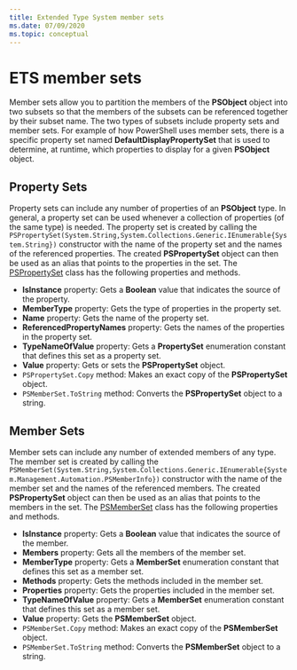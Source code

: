 ```yaml
---
title: Extended Type System member sets
ms.date: 07/09/2020
ms.topic: conceptual
---
```

# ETS member sets

Member sets allow you to partition the members of the **PSObject** object into two subsets so that
the members of the subsets can be referenced together by their subset name. The two types of subsets
include property sets and member sets. For example of how PowerShell uses member sets, there is a
specific property set named **DefaultDisplayPropertySet** that is used to determine, at runtime,
which properties to display for a given **PSObject** object.

## Property Sets

Property sets can include any number of properties of an **PSObject** type. In general, a property
set can be used whenever a collection of properties (of the same type) is needed. The property set
is created by calling the
`PSPropertySet(System.String,System.Collections.Generic.IEnumerable{System.String})` constructor
with the name of the property set and the names of the referenced properties. The created
**PSPropertySet** object can then be used as an alias that points to the properties in the set. The
[PSPropertySet](/dotnet/api/system.management.automation.pspropertyset) class has the following
properties and methods.

- **IsInstance** property: Gets a **Boolean** value that indicates the source of the property.
- **MemberType** property: Gets the type of properties in the property set.
- **Name** property: Gets the name of the property set.
- **ReferencedPropertyNames** property: Gets the names of the properties in the property set.
- **TypeNameOfValue** property: Gets a **PropertySet** enumeration constant that defines this set as
  a property set.
- **Value** property: Gets or sets the **PSPropertySet** object.
- `PSPropertySet.Copy` method: Makes an exact copy of the **PSPropertySet** object.
- `PSMemberSet.ToString` method: Converts the **PSPropertySet** object to a string.

## Member Sets

Member sets can include any number of extended members of any type. The member set is created by
calling the
`PSMemberSet(System.String,System.Collections.Generic.IEnumerable{System.Management.Automation.PSMemberInfo})`
constructor with the name of the member set and the names of the referenced members. The created
**PSPropertySet** object can then be used as an alias that points to the members in the set. The
[PSMemberSet](/dotnet/api/system.management.automation.psmemberset) class has the following
properties and methods.

- **IsInstance** property: Gets a **Boolean** value that indicates the source of the member.
- **Members** property: Gets all the members of the member set.
- **MemberType** property: Gets a **MemberSet** enumeration constant that defines this set as a
  member set.
- **Methods** property: Gets the methods included in the member set.
- **Properties** property: Gets the properties included in the member set.
- **TypeNameOfValue** property: Gets a **MemberSet** enumeration constant that defines this set as a
  member set.
- **Value** property: Gets the **PSMemberSet** object.
- `PSMemberSet.Copy` method: Makes an exact copy of the **PSMemberSet** object.
- `PSMemberSet.ToString` method: Converts the **PSMemberSet** object to a string.
